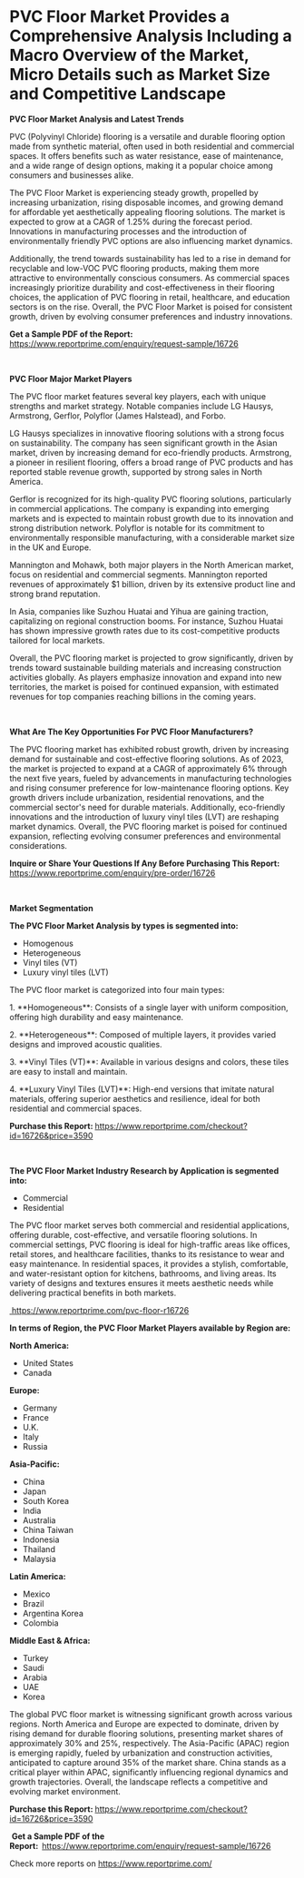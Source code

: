 <p><h1>PVC Floor Market Provides a Comprehensive Analysis Including a Macro Overview of the Market, Micro Details such as Market Size and Competitive Landscape</h1></p><p><strong>PVC Floor Market Analysis and Latest Trends</strong></p>
<p><p>PVC (Polyvinyl Chloride) flooring is a versatile and durable flooring option made from synthetic material, often used in both residential and commercial spaces. It offers benefits such as water resistance, ease of maintenance, and a wide range of design options, making it a popular choice among consumers and businesses alike.</p><p>The PVC Floor Market is experiencing steady growth, propelled by increasing urbanization, rising disposable incomes, and growing demand for affordable yet aesthetically appealing flooring solutions. The market is expected to grow at a CAGR of 1.25% during the forecast period. Innovations in manufacturing processes and the introduction of environmentally friendly PVC options are also influencing market dynamics. </p><p>Additionally, the trend towards sustainability has led to a rise in demand for recyclable and low-VOC PVC flooring products, making them more attractive to environmentally conscious consumers. As commercial spaces increasingly prioritize durability and cost-effectiveness in their flooring choices, the application of PVC flooring in retail, healthcare, and education sectors is on the rise. Overall, the PVC Floor Market is poised for consistent growth, driven by evolving consumer preferences and industry innovations.</p></p>
<p><strong>Get a Sample PDF of the Report:&nbsp;</strong> <a href="https://www.reportprime.com/enquiry/request-sample/16726?utm_campaign=3267&utm_medium=2&utm_source=Github&utm_content=ia&utm_term=18032025&utm_id=pvc-floor">https://www.reportprime.com/enquiry/request-sample/16726</a></p>
<p>&nbsp;</p>
<p><strong>PVC Floor Major Market Players</strong></p>
<p><p>The PVC floor market features several key players, each with unique strengths and market strategy. Notable companies include LG Hausys, Armstrong, Gerflor, Polyflor (James Halstead), and Forbo. </p><p>LG Hausys specializes in innovative flooring solutions with a strong focus on sustainability. The company has seen significant growth in the Asian market, driven by increasing demand for eco-friendly products. Armstrong, a pioneer in resilient flooring, offers a broad range of PVC products and has reported stable revenue growth, supported by strong sales in North America.</p><p>Gerflor is recognized for its high-quality PVC flooring solutions, particularly in commercial applications. The company is expanding into emerging markets and is expected to maintain robust growth due to its innovation and strong distribution network. Polyflor is notable for its commitment to environmentally responsible manufacturing, with a considerable market size in the UK and Europe.</p><p>Mannington and Mohawk, both major players in the North American market, focus on residential and commercial segments. Mannington reported revenues of approximately $1 billion, driven by its extensive product line and strong brand reputation.</p><p>In Asia, companies like Suzhou Huatai and Yihua are gaining traction, capitalizing on regional construction booms. For instance, Suzhou Huatai has shown impressive growth rates due to its cost-competitive products tailored for local markets.</p><p>Overall, the PVC flooring market is projected to grow significantly, driven by trends toward sustainable building materials and increasing construction activities globally. As players emphasize innovation and expand into new territories, the market is poised for continued expansion, with estimated revenues for top companies reaching billions in the coming years.</p></p>
<p>&nbsp;</p>
<p><strong>What Are The Key Opportunities For PVC Floor Manufacturers?</strong></p>
<p><p>The PVC flooring market has exhibited robust growth, driven by increasing demand for sustainable and cost-effective flooring solutions. As of 2023, the market is projected to expand at a CAGR of approximately 6% through the next five years, fueled by advancements in manufacturing technologies and rising consumer preference for low-maintenance flooring options. Key growth drivers include urbanization, residential renovations, and the commercial sector's need for durable materials. Additionally, eco-friendly innovations and the introduction of luxury vinyl tiles (LVT) are reshaping market dynamics. Overall, the PVC flooring market is poised for continued expansion, reflecting evolving consumer preferences and environmental considerations.</p></p>
<p><strong>Inquire or Share Your Questions If Any Before Purchasing This Report:</strong> <a href="https://www.reportprime.com/enquiry/pre-order/16726?utm_campaign=3267&utm_medium=2&utm_source=Github&utm_content=ia&utm_term=18032025&utm_id=pvc-floor">https://www.reportprime.com/enquiry/pre-order/16726</a></p>
<p>&nbsp;</p>
<p><strong>Market Segmentation</strong></p>
<p><strong>The PVC Floor Market Analysis by types is segmented into:</strong></p>
<p><ul><li>Homogenous</li><li>Heterogeneous</li><li>Vinyl tiles (VT)</li><li>Luxury vinyl tiles (LVT)</li></ul></p>
<p><p>The PVC floor market is categorized into four main types: </p><p>1. **Homogeneous**: Consists of a single layer with uniform composition, offering high durability and easy maintenance. </p><p>2. **Heterogeneous**: Composed of multiple layers, it provides varied designs and improved acoustic qualities. </p><p>3. **Vinyl Tiles (VT)**: Available in various designs and colors, these tiles are easy to install and maintain. </p><p>4. **Luxury Vinyl Tiles (LVT)**: High-end versions that imitate natural materials, offering superior aesthetics and resilience, ideal for both residential and commercial spaces.</p></p>
<p><strong>Purchase this Report:&nbsp;</strong><a href="https://www.reportprime.com/checkout?id=16726&price=3590&utm_campaign=3267&utm_medium=2&utm_source=Github&utm_content=ia&utm_term=18032025&utm_id=pvc-floor">https://www.reportprime.com/checkout?id=16726&price=3590</a></p>
<p>&nbsp;</p>
<p><strong>The PVC Floor Market Industry Research by Application is segmented into:</strong></p>
<p><ul><li>Commercial</li><li>Residential</li></ul></p>
<p><p>The PVC floor market serves both commercial and residential applications, offering durable, cost-effective, and versatile flooring solutions. In commercial settings, PVC flooring is ideal for high-traffic areas like offices, retail stores, and healthcare facilities, thanks to its resistance to wear and easy maintenance. In residential spaces, it provides a stylish, comfortable, and water-resistant option for kitchens, bathrooms, and living areas. Its variety of designs and textures ensures it meets aesthetic needs while delivering practical benefits in both markets.</p></p>
<p><a href="https://www.reportprime.com/pvc-floor-r16726?utm_campaign=3267&utm_medium=2&utm_source=Github&utm_content=ia&utm_term=18032025&utm_id=pvc-floor">&nbsp;https://www.reportprime.com/pvc-floor-r16726</a></p>
<p><strong>In terms of Region, the PVC Floor Market Players available by Region are:</strong></p>
<p>
    <p> <strong> North America: </strong>
        <ul>
            <li>United States</li>
            <li>Canada</li>
        </ul>
        </p> 
    <p> <strong> Europe: </strong>
        <ul>
            <li>Germany</li>
            <li>France</li>
            <li>U.K.</li>
            <li>Italy</li>
            <li>Russia</li>
        </ul>
        </p> 
    <p> <strong> Asia-Pacific: </strong>
        <ul>
            <li>China</li>
            <li>Japan</li>
            <li>South Korea</li>
            <li>India</li>
            <li>Australia</li>
            <li>China Taiwan</li>
            <li>Indonesia</li>
            <li>Thailand</li>
            <li>Malaysia</li>
        </ul>
        </p> 
    <p> <strong> Latin America: </strong>
        <ul>
            <li>Mexico</li>
            <li>Brazil</li>
            <li>Argentina Korea</li>
            <li>Colombia</li>
        </ul>
        </p> 
    <p> <strong> Middle East & Africa: </strong>
        <ul>
            <li>Turkey</li>
            <li>Saudi</li>
            <li>Arabia</li>
            <li>UAE</li>
            <li>Korea</li>
        </ul>
    </p>
    </p>
<p><p>The global PVC floor market is witnessing significant growth across various regions. North America and Europe are expected to dominate, driven by rising demand for durable flooring solutions, presenting market shares of approximately 30% and 25%, respectively. The Asia-Pacific (APAC) region is emerging rapidly, fueled by urbanization and construction activities, anticipated to capture around 35% of the market share. China stands as a critical player within APAC, significantly influencing regional dynamics and growth trajectories. Overall, the landscape reflects a competitive and evolving market environment.</p></p>
<p><strong>Purchase this Report: </strong><a href="https://www.reportprime.com/checkout?id=16726&price=3590&utm_campaign=3267&utm_medium=2&utm_source=Github&utm_content=ia&utm_term=18032025&utm_id=pvc-floor">https://www.reportprime.com/checkout?id=16726&price=3590</a></p>
<p>&nbsp;<strong>Get a Sample PDF of the Report:&nbsp;&nbsp;</strong><a href="https://www.reportprime.com/enquiry/request-sample/16726?utm_campaign=3267&utm_medium=2&utm_source=Github&utm_content=ia&utm_term=18032025&utm_id=pvc-floor">https://www.reportprime.com/enquiry/request-sample/16726</a></p>
<p><strong></strong></p>
<p>Check more reports on <a href="https://www.reportprime.com/?utm_campaign=3267&utm_medium=2&utm_source=Github&utm_content=ia&utm_term=18032025&utm_id=pvc-floor">https://www.reportprime.com/</a></p>
